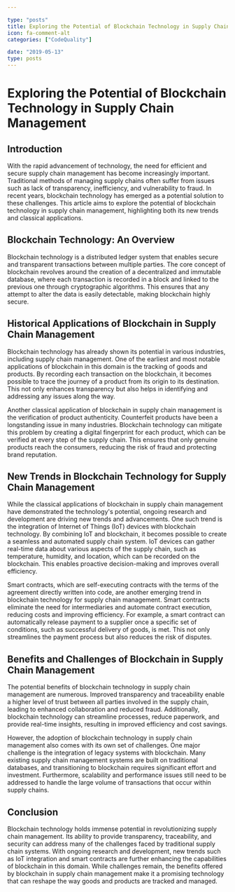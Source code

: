 ```yaml
---

type: "posts"
title: Exploring the Potential of Blockchain Technology in Supply Chain Management
icon: fa-comment-alt
categories: ["CodeQuality"]

date: "2019-05-13"
type: posts
---
```





# Exploring the Potential of Blockchain Technology in Supply Chain Management

## Introduction

With the rapid advancement of technology, the need for efficient and secure supply chain management has become increasingly important. Traditional methods of managing supply chains often suffer from issues such as lack of transparency, inefficiency, and vulnerability to fraud. In recent years, blockchain technology has emerged as a potential solution to these challenges. This article aims to explore the potential of blockchain technology in supply chain management, highlighting both its new trends and classical applications.

## Blockchain Technology: An Overview

Blockchain technology is a distributed ledger system that enables secure and transparent transactions between multiple parties. The core concept of blockchain revolves around the creation of a decentralized and immutable database, where each transaction is recorded in a block and linked to the previous one through cryptographic algorithms. This ensures that any attempt to alter the data is easily detectable, making blockchain highly secure.

## Historical Applications of Blockchain in Supply Chain Management

Blockchain technology has already shown its potential in various industries, including supply chain management. One of the earliest and most notable applications of blockchain in this domain is the tracking of goods and products. By recording each transaction on the blockchain, it becomes possible to trace the journey of a product from its origin to its destination. This not only enhances transparency but also helps in identifying and addressing any issues along the way.

Another classical application of blockchain in supply chain management is the verification of product authenticity. Counterfeit products have been a longstanding issue in many industries. Blockchain technology can mitigate this problem by creating a digital fingerprint for each product, which can be verified at every step of the supply chain. This ensures that only genuine products reach the consumers, reducing the risk of fraud and protecting brand reputation.

## New Trends in Blockchain Technology for Supply Chain Management

While the classical applications of blockchain in supply chain management have demonstrated the technology's potential, ongoing research and development are driving new trends and advancements. One such trend is the integration of Internet of Things (IoT) devices with blockchain technology. By combining IoT and blockchain, it becomes possible to create a seamless and automated supply chain system. IoT devices can gather real-time data about various aspects of the supply chain, such as temperature, humidity, and location, which can be recorded on the blockchain. This enables proactive decision-making and improves overall efficiency.

Smart contracts, which are self-executing contracts with the terms of the agreement directly written into code, are another emerging trend in blockchain technology for supply chain management. Smart contracts eliminate the need for intermediaries and automate contract execution, reducing costs and improving efficiency. For example, a smart contract can automatically release payment to a supplier once a specific set of conditions, such as successful delivery of goods, is met. This not only streamlines the payment process but also reduces the risk of disputes.

## Benefits and Challenges of Blockchain in Supply Chain Management

The potential benefits of blockchain technology in supply chain management are numerous. Improved transparency and traceability enable a higher level of trust between all parties involved in the supply chain, leading to enhanced collaboration and reduced fraud. Additionally, blockchain technology can streamline processes, reduce paperwork, and provide real-time insights, resulting in improved efficiency and cost savings.

However, the adoption of blockchain technology in supply chain management also comes with its own set of challenges. One major challenge is the integration of legacy systems with blockchain. Many existing supply chain management systems are built on traditional databases, and transitioning to blockchain requires significant effort and investment. Furthermore, scalability and performance issues still need to be addressed to handle the large volume of transactions that occur within supply chains.

## Conclusion

Blockchain technology holds immense potential in revolutionizing supply chain management. Its ability to provide transparency, traceability, and security can address many of the challenges faced by traditional supply chain systems. With ongoing research and development, new trends such as IoT integration and smart contracts are further enhancing the capabilities of blockchain in this domain. While challenges remain, the benefits offered by blockchain in supply chain management make it a promising technology that can reshape the way goods and products are tracked and managed.